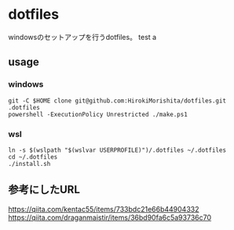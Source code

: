 
# dotfiles
windowsのセットアップを行うdotfiles。
test a
## usage
### windows
```
git -C $HOME clone git@github.com:HirokiMorishita/dotfiles.git .dotfiles
powershell -ExecutionPolicy Unrestricted ./make.ps1
```
### wsl
```
ln -s $(wslpath "$(wslvar USERPROFILE)")/.dotfiles ~/.dotfiles
cd ~/.dotfiles
./install.sh
```

## 参考にしたURL
https://qiita.com/kentac55/items/733bdc21e66b44904332
https://qiita.com/draganmaistir/items/36bd90fa6c5a93736c70